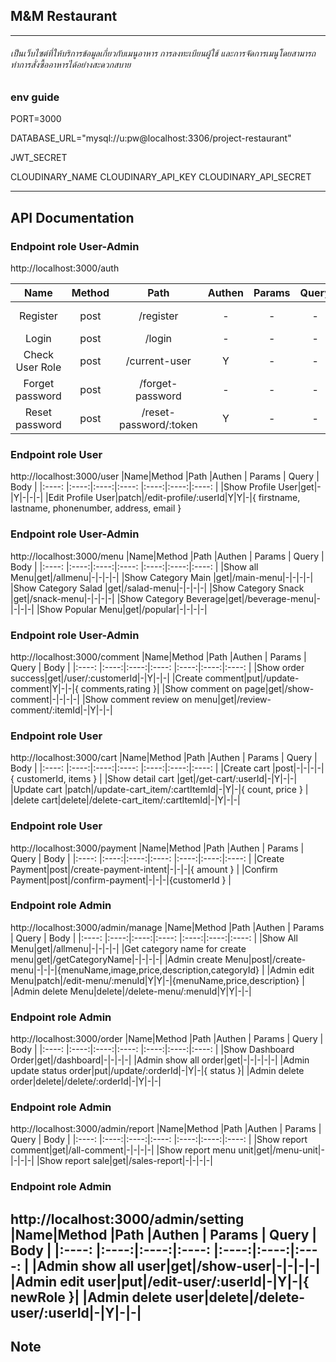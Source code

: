 ## M&M Restaurant 

---
###### เป็นเว็บไซต์ที่ให้บริการข้อมูลเกี่ยวกับเมนูอาหาร การลงทะเบียนผู้ใช้ และการจัดการเมนูโดยสามารถทำการสั่งซื้ออาหารได้อย่างสะดวกสบาย
### env guide
PORT=3000

DATABASE_URL="mysql://u:pw@localhost:3306/project-restaurant"

JWT_SECRET

CLOUDINARY_NAME
CLOUDINARY_API_KEY
CLOUDINARY_API_SECRET

---
## API Documentation
### Endpoint role User-Admin 
http://localhost:3000/auth

|  Name  |Method |Path |Authen | Params | Query | Body |
|:----: |:----:|:----:|:----:  |:----:|:----:|:----: |
|Register|post|/register|-|-|-|{firstname,lastname,phonenumber,address,email,password ,confirmPassword}
|Login|post|/login|-|-|-|{ email, password }
|Check User Role|post|/current-user|Y|-|-|-
|Forget password|post|/forget-password|-|-|-|{ email }
|Reset password|post|/reset-password/:token|Y|-|-|{ password }

### Endpoint role User
http://localhost:3000/user
|Name|Method |Path |Authen | Params | Query | Body |
|:----: |:----:|:----:|:----:  |:----:|:----:|:----: |
|Show Profile User|get|-|Y|-|-|-|
|Edit Profile User|patch|/edit-profile/:userId|Y|Y|-|{ firstname, lastname, phonenumber, address, email }

### Endpoint role User-Admin 
http://localhost:3000/menu
|Name|Method |Path |Authen | Params | Query | Body |
|:----: |:----:|:----:|:----:  |:----:|:----:|:----: |
|Show all Menu|get|/allmenu|-|-|-|-|
|Show Category Main |get|/main-menu|-|-|-|-|
|Show Category Salad |get|/salad-menu|-|-|-|-|
|Show Category Snack |get|/snack-menu|-|-|-|-|
|Show Category Beverage|get|/beverage-menu|-|-|-|-|
|Show Popular Menu|get|/popular|-|-|-|-|

### Endpoint role User-Admin 
http://localhost:3000/comment
|Name|Method |Path |Authen | Params | Query | Body |
|:----: |:----:|:----:|:----:  |:----:|:----:|:----: |
|Show order success|get|/user/:customerId|-|Y|-|-|
|Create comment|put|/update-comment|Y|-|-|{ comments,rating }|
|Show comment on page|get|/show-comment|-|-|-|-|
|Show comment review on menu|get|/review-comment/:itemId|-|Y|-|-|

### Endpoint role User
http://localhost:3000/cart
|Name|Method |Path |Authen | Params | Query | Body |
|:----: |:----:|:----:|:----:  |:----:|:----:|:----: |
|Create cart |post|-|-|-|-|{ customerId, items } |
|Show detail cart |get|/get-cart/:userId|-|Y|-|-|
|Update cart |patch|/update-cart_item/:cartItemId|-|Y|-|{ count, price } |
|delete cart|delete|/delete-cart_item/:cartItemId|-|Y|-|-|
### Endpoint role User
http://localhost:3000/payment
|Name|Method |Path |Authen | Params | Query | Body |
|:----: |:----:|:----:|:----:  |:----:|:----:|:----: |
|Create Payment|post|/create-payment-intent|-|-|-|{ amount } |
|Confirm Payment|post|/confirm-payment|-|-|-|{customerId } |

### Endpoint role Admin 
http://localhost:3000/admin/manage
|Name|Method |Path |Authen | Params | Query | Body |
|:----: |:----:|:----:|:----:  |:----:|:----:|:----: |
|Show All Menu|get|/allmenu|-|-|-|-|
|Get category name for create menu|get|/getCategoryName|-|-|-|-|
|Admin create Menu|post|/create-menu|-|-|-|{menuName,image,price,description,categoryId} |
|Admin edit Menu|patch|/edit-menu/:menuId|Y|Y|-|{menuName,price,description} |
|Admin delete Menu|delete|/delete-menu/:menuId|Y|Y|-|-|


### Endpoint role Admin
http://localhost:3000/order
|Name|Method |Path |Authen | Params | Query | Body |
|:----: |:----:|:----:|:----:  |:----:|:----:|:----: |
|Show Dashboard Order|get|/dashboard|-|-|-|-|
|Admin show all order|get|-|-|-|-|-|
|Admin update status order|put|/update/:orderId|-|Y|-|{ status }|
|Admin delete order|delete|/delete/:orderId|-|Y|-|-|

### Endpoint role Admin
http://localhost:3000/admin/report
|Name|Method |Path |Authen | Params | Query | Body |
|:----: |:----:|:----:|:----:  |:----:|:----:|:----: |
|Show report comment|get|/all-comment|-|-|-|-|
|Show report menu unit|get|/menu-unit|-|-|-|-|
|Show report sale|get|/sales-report|-|-|-|-|

### Endpoint role Admin
http://localhost:3000/admin/setting
|Name|Method |Path |Authen | Params | Query | Body |
|:----: |:----:|:----:|:----:  |:----:|:----:|:----: |
|Admin show all user|get|/show-user|-|-|-|-|
|Admin edit user|put|/edit-user/:userId|-|Y|-|{ newRole }|
|Admin delete user|delete|/delete-user/:userId|-|Y|-|-|
---
## Note







